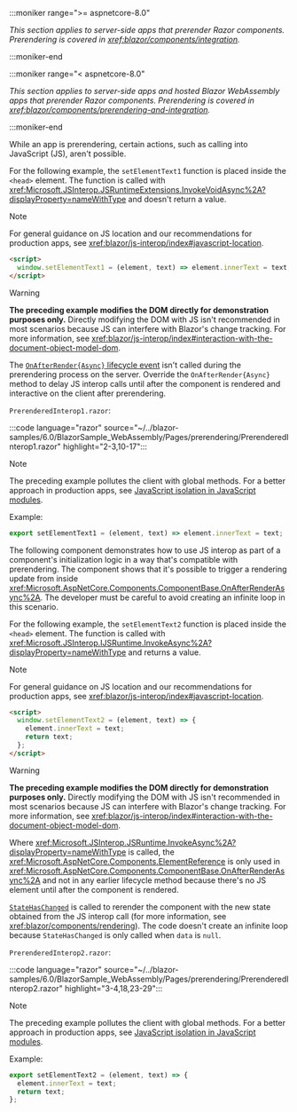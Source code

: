 :::moniker range=">= aspnetcore-8.0"

*This section applies to server-side apps that prerender Razor components. Prerendering is covered in <xref:blazor/components/integration>.*

:::moniker-end

:::moniker range="< aspnetcore-8.0"

*This section applies to server-side apps and hosted Blazor WebAssembly apps that prerender Razor components. Prerendering is covered in <xref:blazor/components/prerendering-and-integration>.*

:::moniker-end

While an app is prerendering, certain actions, such as calling into JavaScript (JS), aren't possible.

For the following example, the `setElementText1` function is placed inside the `<head>` element. The function is called with <xref:Microsoft.JSInterop.JSRuntimeExtensions.InvokeVoidAsync%2A?displayProperty=nameWithType> and doesn't return a value.

> [!NOTE]
> For general guidance on JS location and our recommendations for production apps, see <xref:blazor/js-interop/index#javascript-location>.

```html
<script>
  window.setElementText1 = (element, text) => element.innerText = text;
</script>
```

> [!WARNING]
> **The preceding example modifies the DOM directly for demonstration purposes only.** Directly modifying the DOM with JS isn't recommended in most scenarios because JS can interfere with Blazor's change tracking. For more information, see <xref:blazor/js-interop/index#interaction-with-the-document-object-model-dom>.

The [`OnAfterRender{Async}` lifecycle event](xref:blazor/components/lifecycle#after-component-render-onafterrenderasync) isn't called during the prerendering process on the server. Override the `OnAfterRender{Async}` method to delay JS interop calls until after the component is rendered and interactive on the client after prerendering.

`PrerenderedInterop1.razor`:

:::code language="razor" source="~/../blazor-samples/6.0/BlazorSample_WebAssembly/Pages/prerendering/PrerenderedInterop1.razor" highlight="2-3,10-17":::

> [!NOTE]
> The preceding example pollutes the client with global methods. For a better approach in production apps, see [JavaScript isolation in JavaScript modules](xref:blazor/js-interop/call-javascript-from-dotnet#javascript-isolation-in-javascript-modules).
>
> Example:
>
> ```javascript
> export setElementText1 = (element, text) => element.innerText = text;
> ```

The following component demonstrates how to use JS interop as part of a component's initialization logic in a way that's compatible with prerendering. The component shows that it's possible to trigger a rendering update from inside <xref:Microsoft.AspNetCore.Components.ComponentBase.OnAfterRenderAsync%2A>. The developer must be careful to avoid creating an infinite loop in this scenario.

For the following example, the `setElementText2` function is placed inside the `<head>` element. The function is called with <xref:Microsoft.JSInterop.IJSRuntime.InvokeAsync%2A?displayProperty=nameWithType> and returns a value.

> [!NOTE]
> For general guidance on JS location and our recommendations for production apps, see <xref:blazor/js-interop/index#javascript-location>.

```html
<script>
  window.setElementText2 = (element, text) => {
    element.innerText = text;
    return text;
  };
</script>
```

> [!WARNING]
> **The preceding example modifies the DOM directly for demonstration purposes only.** Directly modifying the DOM with JS isn't recommended in most scenarios because JS can interfere with Blazor's change tracking. For more information, see <xref:blazor/js-interop/index#interaction-with-the-document-object-model-dom>.

Where <xref:Microsoft.JSInterop.JSRuntime.InvokeAsync%2A?displayProperty=nameWithType> is called, the <xref:Microsoft.AspNetCore.Components.ElementReference> is only used in <xref:Microsoft.AspNetCore.Components.ComponentBase.OnAfterRenderAsync%2A> and not in any earlier lifecycle method because there's no JS element until after the component is rendered.

[`StateHasChanged`](xref:blazor/components/lifecycle#state-changes-statehaschanged) is called to rerender the component with the new state obtained from the JS interop call (for more information, see <xref:blazor/components/rendering>). The code doesn't create an infinite loop because `StateHasChanged` is only called when `data` is `null`.

`PrerenderedInterop2.razor`:

:::code language="razor" source="~/../blazor-samples/6.0/BlazorSample_WebAssembly/Pages/prerendering/PrerenderedInterop2.razor" highlight="3-4,18,23-29":::

> [!NOTE]
> The preceding example pollutes the client with global methods. For a better approach in production apps, see [JavaScript isolation in JavaScript modules](xref:blazor/js-interop/call-javascript-from-dotnet#javascript-isolation-in-javascript-modules).
>
> Example:
>
> ```javascript
> export setElementText2 = (element, text) => {
>   element.innerText = text;
>   return text;
> };
> ```
